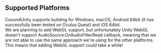## Supported Platforms ##

CsoundUnity supports building for Windows, macOS, Android 64bit (it has successfully been tested on Oculus Quest) and iOS 64bit.   
We are planning to add WebGL support, but unfortunately Unity WebGL doesn't support AudioSource.OnAudioFilterRead callback, meaning that we are not able to use the same approach we're using for the other platforms.  
This means that adding WebGL support could take a while! 